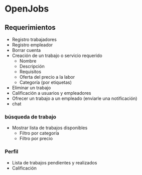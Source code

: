 # OpenJobs

## Requerimientos
* Registro trabajadores
* Registro empleador
* Borrar cuenta
* Creación de un trabajo o servicio requerido
  * Nombre
  * Descripción
  * Requisitos
  * Oferta del precio a la labor
  * Categoría (por etiquetas)
* Eliminar un trabajo
* Calificación a usuarios y empleadores
* Ofrecer un trabajo a un empleado (enviarle una notificación)
* chat
### búsqueda de trabajo
* Mostrar lista de trabajos disponibles
  * Filtro por categoría
  * Filtro por precio
### Perfil
* Lista de trabajos pendientes y realizados
* Calificación
